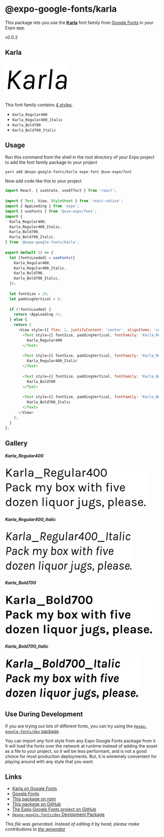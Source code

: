 # @expo-google-fonts/karla

This package lets you use the [**Karla**](https://fonts.google.com/specimen/Karla) font family from [Google Fonts](https://fonts.google.com/) in your Expo app.

v0.0.2

## Karla

![Karla](./font-family.png)

This font family contains [4 styles](#gallery).

- `Karla_Regular400`
- `Karla_Regular400_Italic`
- `Karla_Bold700`
- `Karla_Bold700_Italic`

## Usage

Run this command from the shell in the root directory of your Expo project to add the font family package to your project
```sh
yarn add @expo-google-fonts/karla expo-font @use-expo/font
```

Now add code like this to your project
```js
import React, { useState, useEffect } from 'react';

import { Text, View, StyleSheet } from 'react-native';
import { AppLoading } from 'expo';
import { useFonts } from '@use-expo/font';
import {
  Karla_Regular400,
  Karla_Regular400_Italic,
  Karla_Bold700,
  Karla_Bold700_Italic,
} from '@expo-google-fonts/karla';

export default () => {
  let [fontsLoaded] = useFonts({
    Karla_Regular400,
    Karla_Regular400_Italic,
    Karla_Bold700,
    Karla_Bold700_Italic,
  });

  let fontSize = 24;
  let paddingVertical = 6;

  if (!fontsLoaded) {
    return <AppLoading />;
  } else {
    return (
      <View style={{ flex: 1, justifyContent: 'center', alignItems: 'center' }}>
        <Text style={{ fontSize, paddingVertical, fontFamily: 'Karla_Regular400' }}>
          Karla_Regular400
        </Text>

        <Text style={{ fontSize, paddingVertical, fontFamily: 'Karla_Regular400_Italic' }}>
          Karla_Regular400_Italic
        </Text>

        <Text style={{ fontSize, paddingVertical, fontFamily: 'Karla_Bold700' }}>
          Karla_Bold700
        </Text>

        <Text style={{ fontSize, paddingVertical, fontFamily: 'Karla_Bold700_Italic' }}>
          Karla_Bold700_Italic
        </Text>
      </View>
    );
  }
};

```

## Gallery

##### Karla_Regular400
![Karla_Regular400](./6f59c39b7fe5470c4c19a0bd67174cb94cdbe2053382046ea00b00fbfd5008a7.ttf.png)

##### Karla_Regular400_Italic
![Karla_Regular400_Italic](./8dfdedc9371e4b6c128ba66b488cc38a94142de7a6aec5633026651dbbe7fd50.ttf.png)

##### Karla_Bold700
![Karla_Bold700](./60f1379da84423da4c84a9d3ad1a1293ce82daf3c8337c5f3d027e5e0aa892c3.ttf.png)

##### Karla_Bold700_Italic
![Karla_Bold700_Italic](./11cdf8ae7a17fbd7e9d7e2b43ced2e092b6d3a77cd2846dbf42cf3d82ffcb5e8.ttf.png)


## Use During Development

If you are trying out lots of different fonts, you can try using the [`@expo-google-fonts/dev` package](https://www.npmjs.com/package/@expo-google-fonts/dev).

You can import *any* font style from any Expo Google Fonts package from it. It will load the fonts
over the network at runtime instead of adding the asset as a file to your project, so it will be 
less performant, and is not a good choice for most production deployments. But, it is extremely convenient
for playing around with any style that you want.

## Links

- [Karla on Google Fonts](https://fonts.google.com/specimen/Karla)
- [Google Fonts](https://fonts.google.com/)
- [This package on npm](https://www.npmjs.com/package/@expo-google-fonts/karla)
- [This package on GitHub](https://github.com/expo/google-fonts/tree/master/font-packages/karla)
- [The Expo Google Fonts project on GitHub](https://github.com/expo/google-fonts)
- [`@expo-google-fonts/dev` Devlopment Package](https://github.com/expo/google-fonts/tree/master/font-packages/dev)


*This file was generated. Instead of editing it by head, please make contributions to [the generator](https://github.com/expo/google-fonts/tree/master/packages/generator)*

